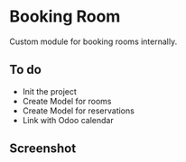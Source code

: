 # Booking Room

Custom module for booking rooms internally.

## To do
- Init the project
- Create Model for rooms
- Create Model for reservations
- Link with Odoo calendar

## Screenshot
